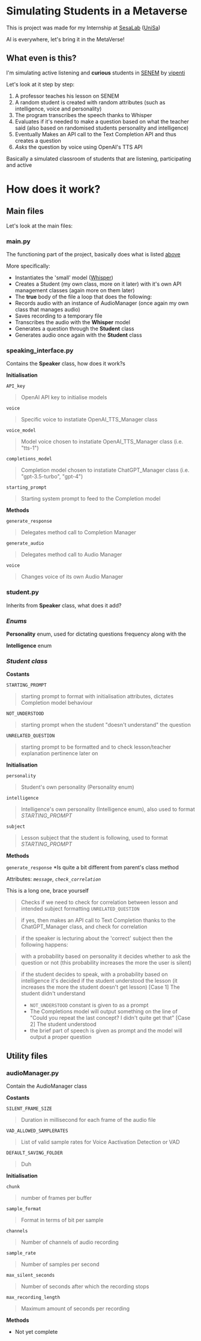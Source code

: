 # Simulating Students in a Metaverse

This is project was made for my Internship at [SesaLab](https://github.com/SeSaLabUnisa) ([UniSa](https://unisa.it))

AI is everywhere, let's bring it in the MetaVerse!

## What even is this?

I'm simulating active listening and **curious** students in [SENEM](https://github.com/vipenti/SENEM_Metaverse) by [vipenti](https://github.com/vipenti)

Let's look at it step by step:
1. A professor teaches his lesson on SENEM
2. A random student is created with random attributes (such as intelligence, voice and personality)
3. The program transcribes the speech thanks to Whisper
4. Evaluates if it's needed to make a question based on what the teacher said
(also based on randomised students personality and intelligence)
5. Eventually Makes an API call to the Text Completion API and thus creates a question
6. *Asks* the question by voice using OpenAI's TTS API

Basically a simulated classroom of students that are listening, participating and active

# How does it work?

## Main files

Let's look at the main files:

### main.py

The functioning part of the project, basically does what is listed [above](#How-does-it-work?)

More specifically:
- Instantiates the 'small' model ([Whisper](https://github.com/openai/whisper))
- Creates a Student (my own class, more on it later) with it's own API management classes (again more on them later)
- The **true** body of the file a loop that does the following:
- Records audio with an instance of AudioManager (once again my own class that manages audio)
- Saves recording to a temporary file
- Transcribes the audio with the **Whisper** model
- Generates a question through the **Student** class
- Generates audio once again with the **Student** class

### speaking_interface.py

Contains the **Speaker** class, how does it work?s

**Initialisation**

```API_key```
> OpenAI API key to initialise models

```voice```
> Specific voice to instatiate OpenAI_TTS_Manager class

```voice_model```
> Model voice chosen to instatiate OpenAI_TTS_Manager class (i.e. "tts-1")

```completions_model```
> Completion model chosen to instatiate ChatGPT_Manager class (i.e. "gpt-3.5-turbo", "gpt-4")

```starting_prompt```
> Starting system prompt to feed to the Completion model

**Methods**

```generate_response```
> Delegates method call to Completion Manager

```generate_audio```
> Delegates method call to Audio Manager

```voice```
> Changes voice of its own Audio Manager


### student.py 

Inherits from **Speaker** class, what does it add?

### *Enums*

**Personality** enum, used for dictating questions frequency along with the

**Intelligence** enum

### *Student class*

**Costants**

```STARTING_PROMPT```
> starting prompt to format with initialisation attributes, dictates Completion model behaviour

```NOT_UNDERSTOOD```
> starting prompt when the student "doesn't understand" the question

```UNRELATED_QUESTION```
> starting prompt to be formatted and to check lesson/teacher explanation pertinence later on

**Initialisation**

```personality```
> Student's own personality (Personality enum)

```intelligence```
> Intelligence's own personality (Intelligence enum), also used to format *STARTING_PROMPT*

```subject```
> Lesson subject that the student is following, used to format *STARTING_PROMPT*

**Methods**

```generate_response```
*Is quite a bit different from parent's class method

Attributes: *```message```*, *```check_correlation```*

This is a long one, brace yourself
> Checks if we need to check for correlation between lesson and intended subject formatting  ```UNRELATED_QUESTION```

> if yes, then makes an API call to Text Completion thanks to the ChatGPT_Manager class, and check for correlation

> if the speaker is lecturing about the 'correct' subject then the following happens:

> with a probability based on personality it decides whether to ask the question or not (this probability increases the more the user is silent)

> if the student decides to speak, with a probability based on intelligence it's decided if the student understood the lesson (it increases the more the student doesn't get lesson)
> [Case 1] The student didn't understand
> - ```NOT_UNDERSTOOD``` constant is given to as a prompt
> - The Completions model will output something on the line of "Could you repeat the last concept? I didn't quite get that"
> [Case 2] The student understood
> - the brief part of speech is given as prompt and the model will output a proper question

## Utility files

### audioManager.py
Contain the AudioManager class

**Costants**

```SILENT_FRAME_SIZE```
> Duration in millisecond for each frame of the audio file

```VAD_ALLOWED_SAMPLERATES```
> List of valid sample rates for Voice Aactivation Detection or VAD

```DEFAULT_SAVING_FOLDER```
> Duh

**Initialisation**

```chunk``` 
> number of frames per buffer

```sample_format```
> Format in terms of bit per sample

```channels```
> Number of channels of audio recording

```sample_rate```
> Number of samples per second

```max_silent_seconds```
> Number of seconds after which the recording stops

```max_recording_length```
> Maximum amount of seconds per recording


**Methods**

* Not yet complete
